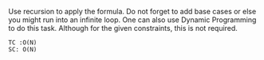 Use recursion to apply the formula. Do not forget to add base cases or else you might run into an infinite loop.
One can also use Dynamic Programming to do this task. Although for the given constraints, this is not required.

    TC :O(N)
    SC: O(N)